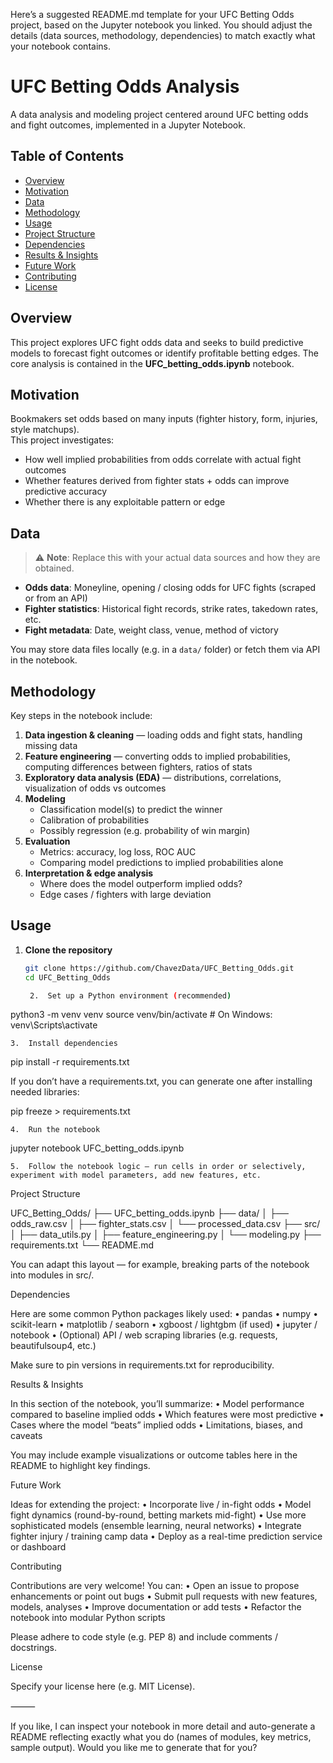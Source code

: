 Here’s a suggested README.md template for your UFC Betting Odds project, based on the Jupyter notebook you linked. You should adjust the details (data sources, methodology, dependencies) to match exactly what your notebook contains.

# UFC Betting Odds Analysis

A data analysis and modeling project centered around UFC betting odds and fight outcomes, implemented in a Jupyter Notebook.

## Table of Contents

- [Overview](#overview)  
- [Motivation](#motivation)  
- [Data](#data)  
- [Methodology](#methodology)  
- [Usage](#usage)  
- [Project Structure](#project-structure)  
- [Dependencies](#dependencies)  
- [Results & Insights](#results--insights)  
- [Future Work](#future-work)  
- [Contributing](#contributing)  
- [License](#license)

## Overview

This project explores UFC fight odds data and seeks to build predictive models to forecast fight outcomes or identify profitable betting edges. The core analysis is contained in the **UFC_betting_odds.ipynb** notebook.

## Motivation

Bookmakers set odds based on many inputs (fighter history, form, injuries, style matchups).  
This project investigates:

- How well implied probabilities from odds correlate with actual fight outcomes  
- Whether features derived from fighter stats + odds can improve predictive accuracy  
- Whether there is any exploitable pattern or edge  

## Data

> ⚠️ **Note**: Replace this with your actual data sources and how they are obtained.

- **Odds data**: Moneyline, opening / closing odds for UFC fights (scraped or from an API)  
- **Fighter statistics**: Historical fight records, strike rates, takedown rates, etc.  
- **Fight metadata**: Date, weight class, venue, method of victory  

You may store data files locally (e.g. in a `data/` folder) or fetch them via API in the notebook.

## Methodology

Key steps in the notebook include:

1. **Data ingestion & cleaning** — loading odds and fight stats, handling missing data  
2. **Feature engineering** — converting odds to implied probabilities, computing differences between fighters, ratios of stats  
3. **Exploratory data analysis (EDA)** — distributions, correlations, visualization of odds vs outcomes  
4. **Modeling**  
   - Classification model(s) to predict the winner  
   - Calibration of probabilities  
   - Possibly regression (e.g. probability of win margin)  
5. **Evaluation**  
   - Metrics: accuracy, log loss, ROC AUC  
   - Comparing model predictions to implied probabilities alone  
6. **Interpretation & edge analysis**  
   - Where does the model outperform implied odds?  
   - Edge cases / fighters with large deviation  

## Usage

1. **Clone the repository**

   ```bash
   git clone https://github.com/ChavezData/UFC_Betting_Odds.git
   cd UFC_Betting_Odds

	2.	Set up a Python environment (recommended)

python3 -m venv venv
source venv/bin/activate     # On Windows: venv\Scripts\activate


	3.	Install dependencies

pip install -r requirements.txt

If you don’t have a requirements.txt, you can generate one after installing needed libraries:

pip freeze > requirements.txt


	4.	Run the notebook

jupyter notebook UFC_betting_odds.ipynb


	5.	Follow the notebook logic — run cells in order or selectively, experiment with model parameters, add new features, etc.

Project Structure

UFC_Betting_Odds/
├── UFC_betting_odds.ipynb
├── data/
│   ├── odds_raw.csv
│   ├── fighter_stats.csv
│   └── processed_data.csv
├── src/
│   ├── data_utils.py
│   ├── feature_engineering.py
│   └── modeling.py
├── requirements.txt
└── README.md

You can adapt this layout — for example, breaking parts of the notebook into modules in src/.

Dependencies

Here are some common Python packages likely used:
	•	pandas
	•	numpy
	•	scikit-learn
	•	matplotlib / seaborn
	•	xgboost / lightgbm (if used)
	•	jupyter / notebook
	•	(Optional) API / web scraping libraries (e.g. requests, beautifulsoup4, etc.)

Make sure to pin versions in requirements.txt for reproducibility.

Results & Insights

In this section of the notebook, you’ll summarize:
	•	Model performance compared to baseline implied odds
	•	Which features were most predictive
	•	Cases where the model “beats” implied odds
	•	Limitations, biases, and caveats

You may include example visualizations or outcome tables here in the README to highlight key findings.

Future Work

Ideas for extending the project:
	•	Incorporate live / in-fight odds
	•	Model fight dynamics (round-by-round, betting markets mid-fight)
	•	Use more sophisticated models (ensemble learning, neural networks)
	•	Integrate fighter injury / training camp data
	•	Deploy as a real-time prediction service or dashboard

Contributing

Contributions are very welcome! You can:
	•	Open an issue to propose enhancements or point out bugs
	•	Submit pull requests with new features, models, analyses
	•	Improve documentation or add tests
	•	Refactor the notebook into modular Python scripts

Please adhere to code style (e.g. PEP 8) and include comments / docstrings.

License

Specify your license here (e.g. MIT License).

⸻

If you like, I can inspect your notebook in more detail and auto-generate a README reflecting exactly what you do (names of modules, key metrics, sample output). Would you like me to generate that for you?
